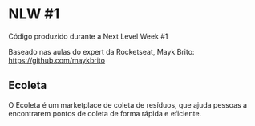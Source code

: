 # NLW #1

Código produzido durante a Next Level Week #1

Baseado nas aulas do expert da Rocketseat, Mayk Brito: https://github.com/maykbrito

## Ecoleta

O Ecoleta é um marketplace de coleta de resíduos, que ajuda pessoas a encontrarem pontos de coleta
de forma rápida e eficiente.
